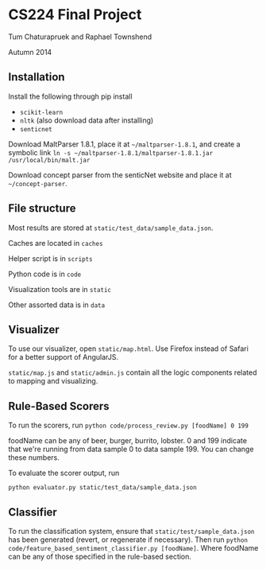 CS224 Final Project
===================
Tum Chaturapruek and Raphael Townshend

Autumn 2014

Installation
------------
Install the following through pip install
- ```scikit-learn```
- ```nltk``` (also download data after installing)
- ```senticnet```

Download MaltParser 1.8.1, place it at ```~/maltparser-1.8.1```, and create a symbolic
link ```ln -s ~/maltparser-1.8.1/maltparser-1.8.1.jar /usr/local/bin/malt.jar```

Download concept parser from the senticNet website and place it at ```~/concept-parser```.


File structure
--------------
Most results are stored at ```static/test_data/sample_data.json```.

Caches are located in ```caches```

Helper script is in ```scripts```

Python code is in ```code```

Visualization tools are in ```static```

Other assorted data is in ```data```


Visualizer
----------
To use our visualizer, open ```static/map.html```. Use Firefox instead of Safari for a better support of AngularJS.

```static/map.js``` and ```static/admin.js``` contain all the logic components related to mapping and visualizing.
 

Rule-Based Scorers
------------------
To run the scorers, run ```python code/process_review.py [foodName] 0 199```

foodName can be any of beer, burger, burrito, lobster. 0 and 199 indicate that we're running from
data sample 0 to data sample 199. You can change these numbers.

To evaluate the scorer output, run
```
python evaluator.py static/test_data/sample_data.json
```

Classifier
----------
To run the classification system, ensure that ```static/test/sample_data.json```
has been generated (revert, or regenerate if necessary).  Then run
```python code/feature_based_sentiment_classifier.py [foodName]```.
Where foodName can be any of those specified in the rule-based section.
